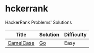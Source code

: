 # hckerrank
HackerRank Problems' Solutions

|Title|	Solution|Difficulty|
| - | - | - |
|[CamelCase](https://www.hackerrank.com/challenges/camelcase/problem)|[Go](algorithms/camel-case/main.go)|Easy|